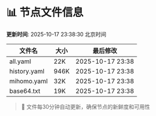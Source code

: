 # 📊 节点文件信息

**更新时间**: 2025-10-17 23:38:30 北京时间

| 文件名 | 大小 | 最后修改 |
|--------|------|----------|
| all.yaml | 22K | 2025-10-17 23:38 |
| history.yaml | 946K | 2025-10-17 23:38 |
| mihomo.yaml | 32K | 2025-10-17 23:38 |
| base64.txt | 19K | 2025-10-17 23:38 |

> 🔄 文件每30分钟自动更新，确保节点的新鲜度和可用性
